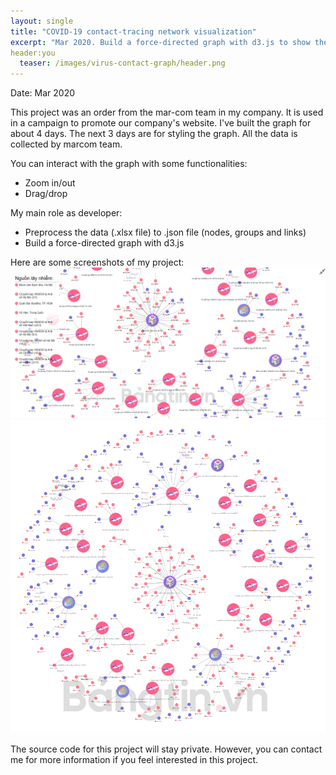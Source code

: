 ```yaml
---
layout: single
title: "COVID-19 contact-tracing network visualization"
excerpt: "Mar 2020. Build a force-directed graph with d3.js to show the connections between patients of COVID-19 in Vietnam."
header:you
  teaser: /images/virus-contact-graph/header.png
---
```

Date: Mar 2020

This project was an order from the mar-com team in my company. It is used in a campaign to promote our company's website. I've built the graph for about 4 days. The next 3 days are for styling the graph. All the data is collected by marcom team.

You can interact with the graph with some functionalities:
- Zoom in/out
- Drag/drop


My main role as developer:
- Preprocess the data (.xlsx file) to .json file (nodes, groups and links)
- Build a force-directed graph with d3.js

Here are some screenshots of my project: 
![Screenshot 1](/images/virus-contact-graph/header.png)
![Overview](/images/virus-contact-graph/overview.png)

The source code for this project will stay private. However, you can contact me for more information if you feel interested in this project.
